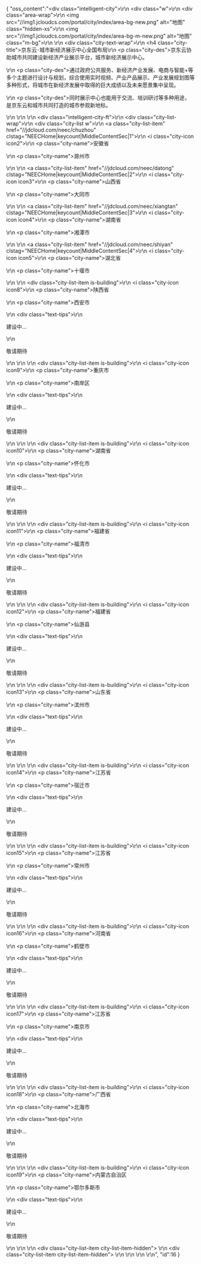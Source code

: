 {
	"oss_content":"<div class=\"intelligent-city\">\r\n  <div class=\"w\">\r\n    <div class=\"area-wrap\">\r\n      <img src=\"//img1.jcloudcs.com/portal/city/index/area-bg-new.png\" alt=\"地图\" class=\"hidden-xs\">\r\n      <img src=\"//img1.jcloudcs.com/portal/city/index/area-bg-m-new.png\" alt=\"地图\" class=\"m-bg\">\r\n    </div>\r\n    <div class=\"city-text-wrap\">\r\n      <h4 class=\"city-title\">京东云･城市新经济展示中心全国布局</h4>\r\n      <p class=\"city-des\">京东云协助城市共同建设新经济产业展示平台，城市新经济展示中心。</p>\r\n      <p class=\"city-des\">通过政府公共服务、新经济产业发展、电商与智能+等多个主题进行设计与规划，综合使用实时视频、产业产品展示、产业发展规划图等多种形式，将城市在新经济发展中取得的巨大成绩以及未来愿景集中呈现。</p>\r\n      <p class=\"city-des\">同时展示中心也能用于交流、培训研讨等多种用途，是京东云和城市共同打造的城市参观新地标。</p>\r\n    </div>\r\n  </div>\r\n  <div class=\"intelligent-city-ft\">\r\n    <div class=\"city-list-wrap\">\r\n      <div class=\"city-list w\">\r\n        <a class=\"city-list-item\" href=\"//jdcloud.com/neec/chuzhou\" clstag=\"NEECHome|keycount|MiddleContentSec|1\">\r\n          <i class=\"city-icon icon2\"></i>\r\n          <p class=\"city-name\">安徽省</p>\r\n          <p class=\"city-name\">滁州市</p>\r\n        </a>\r\n        <a class=\"city-list-item\" href=\"//jdcloud.com/neec/datong\" clstag=\"NEECHome|keycount|MiddleContentSec|2\">\r\n          <i class=\"city-icon icon3\"></i>\r\n          <p class=\"city-name\">山西省</p>\r\n          <p class=\"city-name\">大同市</p>\r\n        </a>\r\n        <a class=\"city-list-item\" href=\"//jdcloud.com/neec/xiangtan\" clstag=\"NEECHome|keycount|MiddleContentSec|3\">\r\n          <i class=\"city-icon icon4\"></i>\r\n          <p class=\"city-name\">湖南省</p>\r\n          <p class=\"city-name\">湘潭市</p>\r\n        </a>\r\n        <a class=\"city-list-item\" href=\"//jdcloud.com/neec/shiyan\" clstag=\"NEECHome|keycount|MiddleContentSec|4\">\r\n          <i class=\"city-icon icon5\"></i>\r\n          <p class=\"city-name\">湖北省</p>\r\n          <p class=\"city-name\">十堰市</p>\r\n        </a>\r\n        <div class=\"city-list-item is-building\">\r\n          <i class=\"city-icon icon8\"></i>\r\n          <p class=\"city-name\">陕西省</p>\r\n          <p class=\"city-name\">西安市</p>\r\n          <div class=\"text-tips\">\r\n            <p>建设中...</p>\r\n            <p>敬请期待</p>\r\n          </div>\r\n        </div>\r\n        <div class=\"city-list-item is-building\">\r\n          <i class=\"city-icon icon9\"></i>\r\n          <p class=\"city-name\">重庆市</p>\r\n          <p class=\"city-name\">南岸区</p>\r\n          <div class=\"text-tips\">\r\n            <p>建设中...</p>\r\n            <p>敬请期待</p>\r\n          </div>\r\n        </div>\r\n        <div class=\"city-list-item is-building\">\r\n          <i class=\"city-icon icon10\"></i>\r\n          <p class=\"city-name\">湖南省</p>\r\n          <p class=\"city-name\">怀化市</p>\r\n          <div class=\"text-tips\">\r\n            <p>建设中...</p>\r\n            <p>敬请期待</p>\r\n          </div>\r\n        </div>\r\n        <div class=\"city-list-item is-building\">\r\n          <i class=\"city-icon icon11\"></i>\r\n          <p class=\"city-name\">福建省</p>\r\n          <p class=\"city-name\">福清市</p>\r\n          <div class=\"text-tips\">\r\n            <p>建设中...</p>\r\n            <p>敬请期待</p>\r\n          </div>\r\n        </div>\r\n        <div class=\"city-list-item is-building\">\r\n          <i class=\"city-icon icon12\"></i>\r\n          <p class=\"city-name\">福建省</p>\r\n          <p class=\"city-name\">仙游县</p>\r\n          <div class=\"text-tips\">\r\n            <p>建设中...</p>\r\n            <p>敬请期待</p>\r\n          </div>\r\n        </div>\r\n        <div class=\"city-list-item is-building\">\r\n          <i class=\"city-icon icon13\"></i>\r\n          <p class=\"city-name\">山东省</p>\r\n          <p class=\"city-name\">滨州市</p>\r\n          <div class=\"text-tips\">\r\n            <p>建设中...</p>\r\n            <p>敬请期待</p>\r\n          </div>\r\n        </div>\r\n        <div class=\"city-list-item is-building\">\r\n          <i class=\"city-icon icon14\"></i>\r\n          <p class=\"city-name\">江苏省</p>\r\n          <p class=\"city-name\">宿迁市</p>\r\n          <div class=\"text-tips\">\r\n            <p>建设中...</p>\r\n            <p>敬请期待</p>\r\n          </div>\r\n        </div>\r\n        <div class=\"city-list-item is-building\">\r\n          <i class=\"city-icon icon15\"></i>\r\n          <p class=\"city-name\">江苏省</p>\r\n          <p class=\"city-name\">常州市</p>\r\n          <div class=\"text-tips\">\r\n            <p>建设中...</p>\r\n            <p>敬请期待</p>\r\n          </div>\r\n        </div>\r\n        <div class=\"city-list-item is-building\">\r\n          <i class=\"city-icon icon16\"></i>\r\n          <p class=\"city-name\">河南省</p>\r\n          <p class=\"city-name\">鹤壁市</p>\r\n          <div class=\"text-tips\">\r\n            <p>建设中...</p>\r\n            <p>敬请期待</p>\r\n          </div>\r\n        </div>\r\n        <div class=\"city-list-item is-building\">\r\n          <i class=\"city-icon icon17\"></i>\r\n          <p class=\"city-name\">江苏省</p>\r\n          <p class=\"city-name\">南京市</p>\r\n          <div class=\"text-tips\">\r\n            <p>建设中...</p>\r\n            <p>敬请期待</p>\r\n          </div>\r\n        </div>\r\n        <div class=\"city-list-item is-building\">\r\n          <i class=\"city-icon icon18\"></i>\r\n          <p class=\"city-name\">广西省</p>\r\n          <p class=\"city-name\">北海市</p>\r\n          <div class=\"text-tips\">\r\n            <p>建设中...</p>\r\n            <p>敬请期待</p>\r\n          </div>\r\n        </div>\r\n        <div class=\"city-list-item is-building\">\r\n          <i class=\"city-icon icon19\"></i>\r\n          <p class=\"city-name\">内蒙古自治区</p>\r\n          <p class=\"city-name\">鄂尔多斯市</p>\r\n          <div class=\"text-tips\">\r\n            <p>建设中...</p>\r\n            <p>敬请期待</p>\r\n          </div>\r\n        </div>\r\n        <div class=\"city-list-item city-list-item-hidden\">&nbsp;</div>\r\n        <div class=\"city-list-item city-list-item-hidden\">&nbsp;</div>\r\n      </div>\r\n    </div>\r\n  </div>\r\n</div>",
	"id":16
}